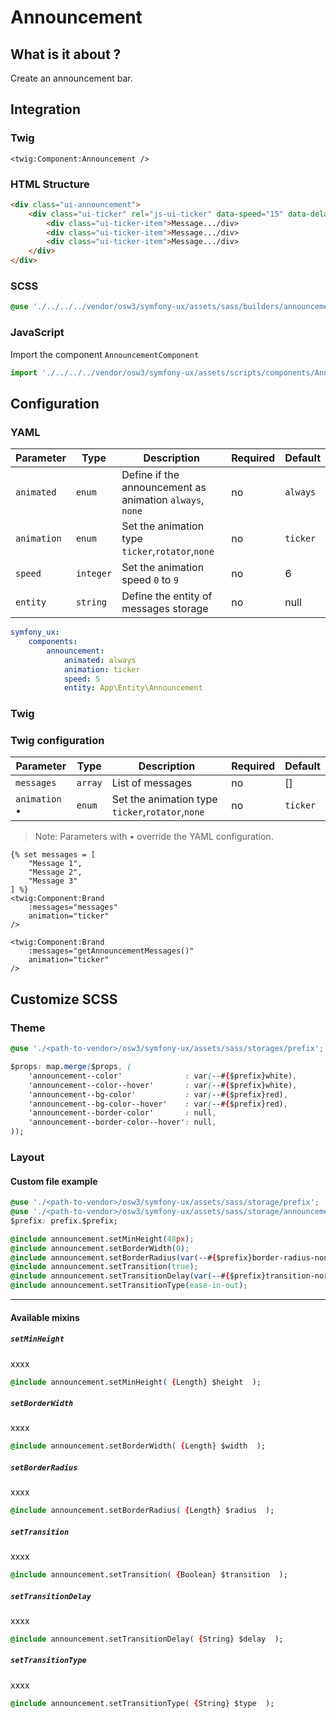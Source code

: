 # Announcement



## What is it about ?

Create an announcement bar.



## Integration

<!-- tabs:start -->
### **Twig**

```twig
<twig:Component:Announcement />
``` 

### **HTML Structure**

```html
<div class="ui-announcement">
    <div class="ui-ticker" rel="js-ui-ticker" data-speed="15" data-delay="0" data-direction="rtl" data-loop="true" data-pauseHover="true">
        <div class="ui-ticker-item">Message.../div>
        <div class="ui-ticker-item">Message.../div>
        <div class="ui-ticker-item">Message.../div>
    </div>
</div>
``` 

### **SCSS**

```css 
@use './../../../vendor/osw3/symfony-ux/assets/sass/builders/announcement';
```

### **JavaScript**

Import the component `AnnouncementComponent`

```js
import './../../../vendor/osw3/symfony-ux/assets/scripts/components/AnnouncementComponent';
```
<!-- tabs:end -->



## Configuration

<!-- tabs:start -->
### **YAML**

| Parameter | Type | Description | Required | Default |
|-|-|-|-|-|
| `animated` | `enum` | Define if the announcement as animation  `always`, `none`  | no | `always` |
| `animation` | `enum` | Set the animation type `ticker`,`rotator`,`none` | no | `ticker` |
| `speed` | `integer` | Set the animation speed `0` to `9` | no | 6 |
| `entity` | `string` | Define the entity of messages storage | no | null |

```yaml
symfony_ux:
    components:
        announcement:
            animated: always
            animation: ticker
            speed: 5
            entity: App\Entity\Announcement
```

### **Twig**

### Twig configuration

| Parameter | Type | Description | Required | Default |
|-|-|-|-|-|
| `messages` | `array` | List of messages | no | [] |
| `animation` • | `enum` | Set the animation type `ticker`,`rotator`,`none` | no | `ticker` |

> Note: Parameters with • override the YAML configuration.

```twig 
{% set messages = [
    "Message 1",
    "Message 2",
    "Message 3"
] %}
<twig:Component:Brand 
    :messages="messages" 
    animation="ticker" 
/>
```
```twig 
<twig:Component:Brand 
    :messages="getAnnouncementMessages()" 
    animation="ticker" 
/>
```
<!-- tabs:end -->



## Customize SCSS

<!-- tabs:start -->

### **Theme**

```css 
@use './<path-to-vendor>/osw3/symfony-ux/assets/sass/storages/prefix';

$props: map.merge($props, (
    'announcement--color'              : var(--#{$prefix}white),
    'announcement--color--hover'       : var(--#{$prefix}white),
    'announcement--bg-color'           : var(--#{$prefix}red),
    'announcement--bg-color--hover'    : var(--#{$prefix}red),
    'announcement--border-color'       : null,
    'announcement--border-color--hover': null,
));
```

### **Layout**

#### Custom file example

```css 
@use './<path-to-vendor>/osw3/symfony-ux/assets/sass/storage/prefix';
@use './<path-to-vendor>/osw3/symfony-ux/assets/sass/storage/announcement';
$prefix: prefix.$prefix;

@include announcement.setMinHeight(48px);
@include announcement.setBorderWidth(0);
@include announcement.setBorderRadius(var(--#{$prefix}border-radius-none));
@include announcement.setTransition(true);
@include announcement.setTransitionDelay(var(--#{$prefix}transition-normal));
@include announcement.setTransitionType(ease-in-out);
```

<hr>

#### Available mixins

##### `setMinHeight`

xxxx

```css 
@include announcement.setMinHeight( {Length} $height  );
```

##### `setBorderWidth`

xxxx

```css 
@include announcement.setBorderWidth( {Length} $width  );
```

##### `setBorderRadius`

xxxx

```css 
@include announcement.setBorderRadius( {Length} $radius  );
```

##### `setTransition`

xxxx

```css 
@include announcement.setTransition( {Boolean} $transition  );
```

##### `setTransitionDelay`

xxxx

```css 
@include announcement.setTransitionDelay( {String} $delay  );
```

##### `setTransitionType`

xxxx

```css 
@include announcement.setTransitionType( {String} $type  );
```
<!-- tabs:end -->
